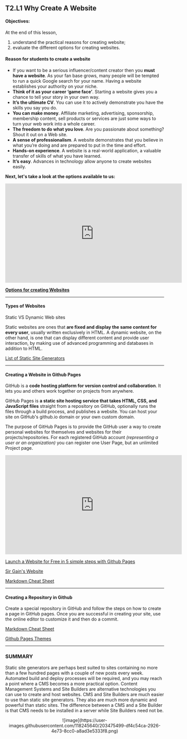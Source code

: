 
## T2.L1 Why Create A Website 
<h4>Objectives:</h4> At the end of this lesson, 

1. understand the practical reasons for creating website;
2. evaluate the different options for creating websites.

#### Reason for students to create a website

- If you want to be a serious influencer/content creator then you **must have a website**. As your fan base grows, many people will be tempted to run a quick Google search for your name. Having a website establishes your authority on your niche.
- **Think of it as your career ‘game face’**. Starting a website gives you a chance to tell your story in your own way.
- **It’s the ultimate CV**. You can use it to actively demonstrate you have the skills you say you do.
- **You can make money**. Affiliate marketing, advertising, sponsorship, membership content, sell products or services are just some ways to turn your web work into a whole career.
- **The freedom to do what you love**. Are you passionate about something? Shout it out on a Web site.
- **A sense of professionalism**. A website demonstrates that you believe in what you’re doing and are prepared to put in the time and effort.
- **Hands-on experience**. A website is a real-world application, a valuable transfer of skills of what you have learned.
- **It’s easy**. Advances in technology allow anyone to create websites easily.

**Next, let's take a look at the options available to us:**

 <p align="center">
  <iframe width="560" height="315" src="https://www.youtube.com/embed/1wjBjYzkOiI" title="YouTube video player" frameborder="0" allow="accelerometer; autoplay; clipboard-write; encrypted-media; gyroscope; picture-in-picture" allowfullscreen></iframe>
  </p>
  
 **[Options for creating Websites](https://drive.google.com/file/d/1JCitF0rBiA9gu9GLyEHd-om0X935DnCc/preview)**

---

#### Types of Websites

Static VS Dynamic Web sites

Static websites are ones that **are fixed and display the same content for every user**, usually written exclusively in HTML. A dynamic website, on the other hand, is one that can display different content and provide user interaction, by making use of advanced programming and databases in addition to HTML.

[List of Static Site Generators](https://jamstack.org/generators/)

---

#### Creating a Website in Github Pages

GitHub is a **code hosting platform for version control and collaboration**. It lets you and others work together on projects from anywhere. 

GitHub Pages is **a static site hosting service that takes HTML, CSS, and JavaScript files** straight from a repository on GitHub, optionally runs the files through a build process, and publishes a website. You can host your site on GitHub's github.io domain or your own custom domain.

The purpose of GitHub Pages is to provide the GitHub user a way to create personal websites for themselves and websites for their projects/repositories. For each registered GitHub account *(representing a user or an organization)* you can register one User Page, but an unlimited Project page.

<p align="center">
  <iframe width="560" height="315" src="https://www.youtube.com/embed/2MsN8gpT6jY" title="YouTube video player" frameborder="0" allow="accelerometer; autoplay; clipboard-write; encrypted-media; gyroscope; picture-in-picture" allowfullscreen></iframe>
  </p>
  
 [Launch a Website for Free in 5 simple steps with Github Pages](https://towardsdatascience.com/launch-a-website-for-free-in-5-simple-steps-with-github-pages-e9680bcd94aa)
 
 [Sir Gain's Website](https://641n.github.io/computer-9/)
 
 [Markdown Cheat Sheet](https://www.markdownguide.org/cheat-sheet/)
 
 ---
 
#### Creating a Repository in Github
 
 Create a special repository in GitHub and follow the steps on how to create a page in GitHub pages. Once you are successful in creating your site, use the online editor to customize it and then do a commit. 
  
 [Markdown Cheat Sheet](https://www.markdownguide.org/cheat-sheet/)
 
 [Github Pages Themes](https://github.com/pages-themes)
 
 ---
 
### **SUMMARY**
 
Static site generators are perhaps best suited to sites containing no more than a few hundred pages with a couple of new posts every week. Automated build and deploy processes will be required, and you may reach a point where a CMS becomes a more practical option. Content Management Systems and Site Builders are alternative technologies you can use to create and host websites. CMS and Site Builders are much easier to use than static site generators. They also are much more dynamic and powerful than static sites. The difference between a CMS and a Site Builder is that CMS needs to be installed in a server while Site Builders need not be.

<p align="center">
 ![image](https://user-images.githubusercontent.com/118245640/203475499-df4c54ca-2926-4e73-8cc0-a8ad3e5333f8.png)
 </p>

